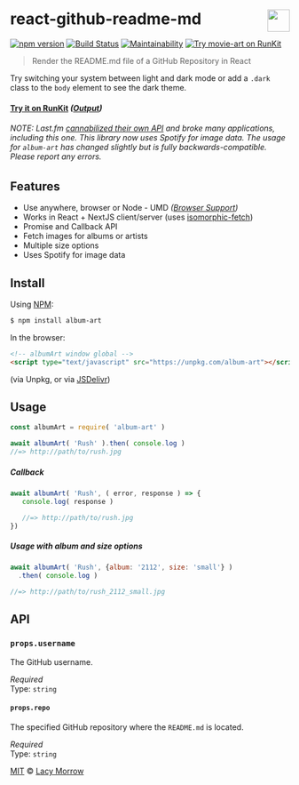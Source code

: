 # react-github-readme-md [<img src="https://github.com/lacymorrow/crossover/raw/master/src/static/meta/patreon-button.webp" style="height:40px;" height="40" align="right" />](https://www.patreon.com/bePatron?u=55065733)
[![npm version](https://badge.fury.io/js/react-github-readme-md.svg)](https://badge.fury.io/js/react-github-readme-md) [![Build Status](https://travis-ci.org/lacymorrow/react-github-readme-md.svg?branch=master)](https://travis-ci.org/lacymorrow/react-github-readme-md) [![Maintainability](https://api.codeclimate.com/v1/badges/c3e8871f2b6009bd97e2/maintainability)](https://codeclimate.com/github/lacymorrow/react-github-readme-md/maintainability) [![Try movie-art on RunKit](https://badge.runkitcdn.com/react-github-readme-md.svg)](https://npm.runkit.com/react-github-readme-md)

> Render the README.md file of a GitHub Repository in React

Try switching your system between light and dark mode or add a `.dark` class to the `body` element to see the dark theme.

#### [Try it on RunKit](https://runkit.com/lacymorrow/album-art) _([Output](https://runkit.io/lacymorrow/album-art/branches/master?search=Ben+Folds&album=Songs+for+Silverman))_


###### NOTE: Last.fm [cannabilized their own API](https://getsatisfaction.com/lastfm/topics/api-announcement-dac8oefw5vrxq) and broke many applications, including this one. This library now uses Spotify for image data. The usage for `album-art` has changed slightly but is fully backwards-compatible. Please report any errors.


## Features
 * Use anywhere, browser or Node - UMD _([Browser Support](https://caniuse.com/#feat=fetch))_
 * Works in React + NextJS client/server (uses [isomorphic-fetch](https://www.npmjs.com/package/isomorphic-fetch))
 * Promise and Callback API
 * Fetch images for albums or artists
 * Multiple size options
 * Uses Spotify for image data


## Install

Using [NPM](https://npmjs.com):

```bash
$ npm install album-art
```

In the browser:

```html
<!-- albumArt window global -->
<script type="text/javascript" src="https://unpkg.com/album-art"></script>
```
(via Unpkg, or via [JSDelivr](https://cdn.jsdelivr.net/npm/album-art/index.min.js))



## Usage
```js
const albumArt = require( 'album-art' )

await albumArt( 'Rush' ).then( console.log )
//=> http://path/to/rush.jpg
```

##### Callback
```js
await albumArt( 'Rush', ( error, response ) => {
   console.log( response )

   //=> http://path/to/rush.jpg
})
```

##### Usage with album and size options
```js
await albumArt( 'Rush', {album: '2112', size: 'small'} )
  .then( console.log )

//=> http://path/to/rush_2112_small.jpg
```


## API

### `props.username`

The GitHub username.

*Required*  
Type: `string`

#### `props.repo`

The specified GitHub repository where the `README.md` is located.

*Required*  
Type: `string`

[MIT](http://opensource.org/licenses/MIT) © [Lacy Morrow](http://lacymorrow.com)
